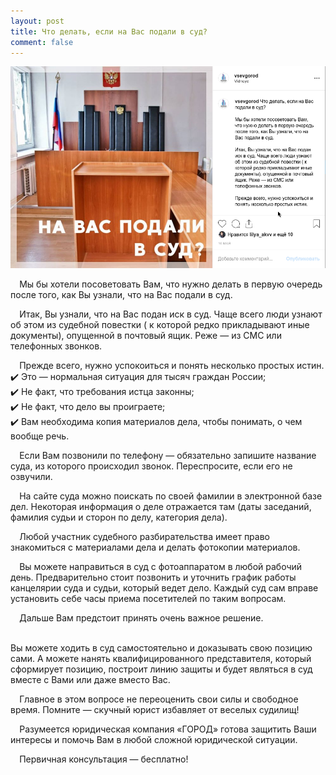 ```yaml
---
layout: post
title: Что делать, если на Вас подали в суд?
comment: false
---
```

![Текст поста]( /sample/i/suditsa.png)

⠀
Мы бы хотели посоветовать Вам, что нужно делать в первую очередь после того, как Вы узнали, что на Вас подали в суд.  

⠀
Итак, Вы узнали, что на Вас подан иск в суд. Чаще всего люди узнают об этом из судебной повестки ( к которой редко прикладывают иные документы), опущенной в почтовый ящик. Реже — из СМС или телефонных звонков.  

⠀
Прежде всего, нужно успокоиться и понять несколько простых истин.  
✔️ Это — нормальная ситуация для тысяч граждан России;  
✔️ Не факт, что требования истца законны;  
✔️ Не факт, что дело вы проиграете;  
✔️ Вам необходима копия материалов дела, чтобы понимать, о чем вообще речь.  

⠀
Если Вам позвонили по телефону — обязательно запишите название суда, из которого происходил звонок. Переспросите, если его не озвучили.  

⠀
На сайте суда можно поискать по своей фамилии в электронной базе дел. Некоторая информация о деле отражается там (даты заседаний, фамилия судьи и сторон по делу, категория дела).  

⠀
Любой участник судебного разбирательства имеет право знакомиться с материалами дела и делать фотокопии материалов.  

⠀
Вы можете направиться в суд с фотоаппаратом в любой рабочий день. Предварительно стоит позвонить и уточнить график работы канцелярии суда и судьи, который ведет дело. Каждый суд сам вправе установить себе часы приема посетителей по таким вопросам.  

⠀
Дальше Вам предстоит принять очень важное решение.  
⠀

Вы можете ходить в суд самостоятельно и доказывать свою позицию сами. А можете нанять квалифицированного представителя, который сформирует позицию, построит линию защиты и будет являться в суд вместе с Вами или даже вместо Вас.  

⠀
Главное в этом вопросе не переоценить свои силы и свободное время. Помните — скучный юрист избавляет от веселых судилищ!  

⠀
Разумеется юридическая компания «ГОРОД» готова защитить Ваши интересы и помочь Вам в любой сложной юридической ситуации.  

⠀
Первичная консультация — бесплатно!  
